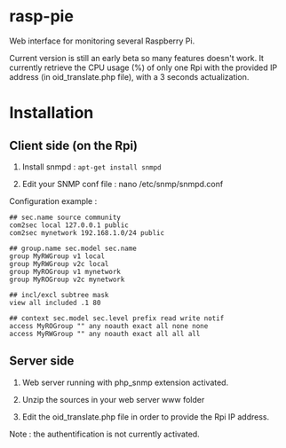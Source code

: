 rasp-pie
========

Web interface for monitoring several Raspberry Pi.

Current version is still an early beta so many features doesn't work. It currently retrieve the CPU usage (%) of only one Rpi with the provided IP address (in oid_translate.php file), with a 3 seconds actualization.

Installation
============

Client side (on the Rpi)
-----------------------

1) Install snmpd : ```apt-get install snmpd```

2) Edit your SNMP conf file : nano /etc/snmp/snmpd.conf 

Configuration example :
```
## sec.name source community
com2sec local 127.0.0.1 public
com2sec mynetwork 192.168.1.0/24 public

## group.name sec.model sec.name
group MyRWGroup v1 local
group MyRWGroup v2c local
group MyROGroup v1 mynetwork
group MyROGroup v2c mynetwork

## incl/excl subtree mask
view all included .1 80

## context sec.model sec.level prefix read write notif
access MyROGroup "" any noauth exact all none none
access MyRWGroup "" any noauth exact all all all
```
Server side
-----------
1) Web server running with php_snmp extension activated.

2) Unzip the sources in your web server www folder

3) Edit the oid_translate.php file in order to provide the Rpi IP address.

Note : the authentification is not currently activated.